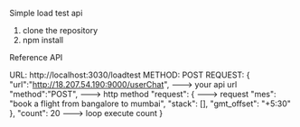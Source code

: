 Simple load test api

1. clone the repository
2. npm install

Reference API

URL: http://localhost:3030/loadtest
METHOD: POST
REQUEST: 
{
	"url":"http://18.207.54.190:9000/userChat",             ---> your api url
	"method":"POST",                                        ---> http method
	"request": {                                            ---> request
        "mes": "book a flight from bangalore to mumbai",
        "stack": [],
        "gmt_offset": "+5:30"
    },
    "count": 20                                             ---> loop execute count
}
